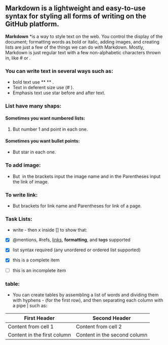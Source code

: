 ## Markdown is a lightweight and easy-to-use syntax for styling all forms of writing on the GitHub platform.

**Markdown** *is a way to style text on the web. You control the display of the document; formatting words as bold or italic, adding images, and creating lists are just a few of the things we can do with Markdown. Mostly, Markdown is just regular text with a few non-alphabetic characters thrown in, like # or *.*

### You can write text in several ways such as:
* bold text use ** ** .
* Text in deferent size use (# ).
* Emphasis text use star before and after text.

### List have many shaps:
#### Sometimes you want numbered lists:
1. But number 1 and point in each one.

#### Sometimes you want bullet points:
* But star in each one.


### To add image:
* But ![]() in the brackets input the image name and in the Parentheses input the link of image.


### To write link:
* But []() brackets for link name and Parentheses for link of a page.


### Task Lists:
* write - then x inside [] to show that:

- [x] @mentions, #refs, [links](), **formatting**, and <del>tags</del> supported
- [x] list syntax required (any unordered or ordered list supported)
- [x] this is a complete item
- [ ] this is an incomplete item


### table:
* You can create tables by assembling a list of words and dividing them with hyphens - (for the first row), and then separating each column with a pipe |
such as:

First Header | Second Header
------------ | -------------
Content from cell 1 | Content from cell 2
Content in the first column | Content in the second column


